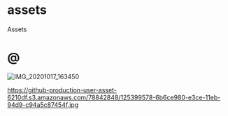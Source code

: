 # assets
Assets
# @

![IMG_20201017_163450](https://user-images.githubusercontent.com/78842848/125399578-6b6ce980-e3ce-11eb-94d9-c94a5c87454f.jpg)

https://github-production-user-asset-6210df.s3.amazonaws.com/78842848/125399578-6b6ce980-e3ce-11eb-94d9-c94a5c87454f.jpg
